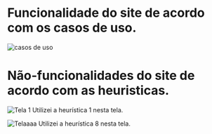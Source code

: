 # Funcionalidade do site de acordo com os casos de uso.

![casos de uso](https://user-images.githubusercontent.com/89108257/156895669-be4e3a52-6c42-4ead-a4e5-25ae7e309efb.png)

# Não-funcionalidades do site de acordo com as heuristicas.

![Tela 1](https://user-images.githubusercontent.com/89108257/156896306-d8ce4916-fa45-4eeb-a2ba-d4085d0189d0.png)
Utilizei a heurística 1 nesta tela.

![Telaaaa](https://user-images.githubusercontent.com/89108257/156896835-35292caf-a741-4363-9904-cd63274c779b.png)
Utilizei a heurística 8 nesta tela.
